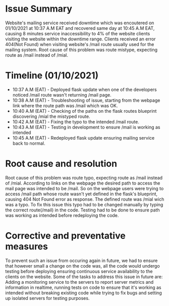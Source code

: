 # Issue Summary

Website's mailing service received downtime which was encoutered on 01/10/2021 at 10:37 A.M EAT and recovered same day at 10:45 A.M EAT, causing 8 minutes service inaccessibility to 4% of the website clients visiting the website within the downtime range. Clients received an error 404(Not Found) when visiting website's /mail route usually used for the mailing system. Root cause of this problem was route mistype, expecting route as /mail instead of /mial.

# Timeline (01/10/2021)

* 10:37 A.M (EAT) - Deployed flask update when one of the developers noticed /mail route wasn't returning /mail page.
* 10:38 A.M (EAT) - Troubleshooting of issue, starting from the webpage link where the route path was /mail which was OK.
* 10:40 A.M (EAT) - Checking of the paths on the flask routes blueprint discovering /mial the mistyped route.
* 10:42 A.M (EAT) - Fixing the typo to the intended /mail route.
* 10:43 A.M (EAT) - Testing in development to ensure /mail is working as intended
* 10:45 A.M (EAT) - Redeployed flask update ensuring mailing service back to normal.

# Root cause and resolution

Root cause of this problem was route typo, expecting route as /mail instead of /mial. According to links on the webpage the desired path to access the mail page was intended to be /mail. So on the webpage users were trying to access /mail path whose route wasn't yet defined in the flask's blueprint, causing 404 Not Found error as response. The defined route was /mial wich was a typo. To fix this issue this typo had to be changed manually by typing the correct route(/mail) in the code. Testing had to be done to ensure path was working as intended before redeploying the code.

# Corrective and preventative measures 

To prevent such an issue from occuring again in future, we had to ensure that however small a change on the code was, all the code would undergo testing before deploying ensuring continuous service availability to the clients on the website. Some of the tasks to address this issue in future are: Adding a monitoring service to the servers to report server metrics and information in realtime, running tests on code to ensure that it's working as intended without breaking existing code while trying to fix bugs and setting up isolated servers for testing purposes.
